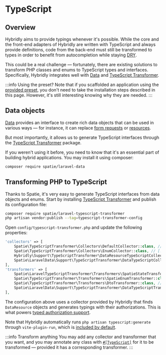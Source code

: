 # TypeScript

## Overview

Hybridly aims to provide typings whenever it's possible. While the core and the front-end adapters of Hybridly are written with TypeScript and always provide definitions, code from the back-end must still be transformed to types in order to benefit from autocompletion while staying [DRY](https://en.wikipedia.org/wiki/Don%27t_repeat_yourself).

This could be a real challenge — fortunately, there are existing solutions to transform PHP classes and enums to TypeScript types and interfaces. Specifically, Hybridly integrates well with [Data](https://github.com/spatie/laravel-data) and [TypeScript Transformer](https://github.com/spatie/laravel-typescript-transformer).

:::info Using the preset?
Note that if you scaffolded an application using the [provided preset](./installation.md#preset), you don't need to take the installation steps described in this page.
However, it's still interesting knowing why they are needed.
:::


## Data objects

[Data](https://github.com/spatie/laravel-data) provides an interface to create rich data objects that can be used in various ways — for instance, it can replace [form requests](https://laravel.com/docs/9.x/validation#form-request-validation) or [resources](https://laravel.com/docs/9.x/eloquent-resources).

But most importantly, it allows us to generate TypeScript interfaces through the [TypeScript Transformer](https://github.com/spatie/laravel-typescript-transformer) package.

If you weren't using it before, you need to know that it's an essential part of building hybrid applications. You may install it using composer:

```bash
composer require spatie/laravel-data
```

## Transforming PHP to TypeScript

Thanks to Spatie, it's very easy to generate TypeScript interfaces from data objects and enums. Start by installing [TypeScript Transformer](https://github.com/spatie/laravel-typescript-transformer) and publish its configuration file:

```bash
composer require spatie/laravel-typescript-transformer
php artisan vendor:publish --tag=typescript-transformer-config
```

Open `config/typescript-transformer.php` and update the following properties:

```php
'collectors' => [
    Spatie\TypeScriptTransformer\Collectors\DefaultCollector::class, // [!code --]
    Spatie\TypeScriptTransformer\Collectors\EnumCollector::class, // [!code ++]
    Hybridly\Support\TypeScriptTransformer\DataResourceTypeScriptCollector::class, // [!code ++]
    Spatie\LaravelData\Support\TypeScriptTransformer\DataTypeScriptCollector::class, // [!code ++]
],
'transformers' => [
    Spatie\LaravelTypeScriptTransformer\Transformers\SpatieStateTransformer::class,  // [!code --]
    Spatie\TypeScriptTransformer\Transformers\SpatieEnumTransformer::class, // [!code --]
    Spatie\TypeScriptTransformer\Transformers\DtoTransformer::class, // [!code --]
    Spatie\LaravelData\Support\TypeScriptTransformer\DataTypeScriptTransformer::class, // [!code ++]
],
```

The configuration above uses a collector provided by Hybridly that finds `DataResource` objects and generates typings with their authorizations. This is what powers [typed authorization support](./authorization.md).

Note that Hybridly automatically runs `php artisan typescript:generate` through `vite-plugin-run`, which is [included by default](../configuration/vite.md#run).

:::info Transform anything
You may add any collector and transformer that you want, and you may annotate any class with [`#[TypeScript]`](https://spatie.be/docs/typescript-transformer/v2/usage/annotations) for it to be transformed — provided it has a corresponding transformer.
:::
